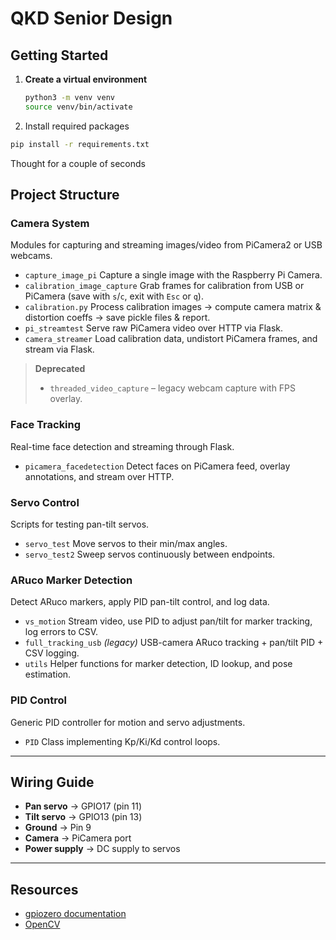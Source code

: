 # QKD Senior Design

## Getting Started


1. **Create a virtual environment**  
   ```bash
   python3 -m venv venv
   source venv/bin/activate
   ```

2. Install required packages

```bash
pip install -r requirements.txt
```

Thought for a couple of seconds



## Project Structure

### Camera System

Modules for capturing and streaming images/video from PiCamera2 or USB webcams.

* `capture_image_pi`
  Capture a single image with the Raspberry Pi Camera.
* `calibration_image_capture`
  Grab frames for calibration from USB or PiCamera (save with `s`/`c`, exit with `Esc` or `q`).
* `calibration.py`
  Process calibration images → compute camera matrix & distortion coeffs → save pickle files & report.
* `pi_streamtest`
  Serve raw PiCamera video over HTTP via Flask.
* `camera_streamer`
  Load calibration data, undistort PiCamera frames, and stream via Flask.

> **Deprecated**
>
> * `threaded_video_capture` – legacy webcam capture with FPS overlay.

### Face Tracking

Real-time face detection and streaming through Flask.

* `picamera_facedetection`
  Detect faces on PiCamera feed, overlay annotations, and stream over HTTP.

### Servo Control

Scripts for testing pan-tilt servos.

* `servo_test`
  Move servos to their min/max angles.
* `servo_test2`
  Sweep servos continuously between endpoints.

### ARuco Marker Detection

Detect ARuco markers, apply PID pan-tilt control, and log data.

* `vs_motion`
  Stream video, use PID to adjust pan/tilt for marker tracking, log errors to CSV.
* `full_tracking_usb` *(legacy)*
  USB-camera ARuco tracking + pan/tilt PID + CSV logging.
* `utils`
  Helper functions for marker detection, ID lookup, and pose estimation.

### PID Control

Generic PID controller for motion and servo adjustments.

* `PID`
  Class implementing Kp/Ki/Kd control loops.

---

## Wiring Guide

* **Pan servo** → GPIO17 (pin 11)
* **Tilt servo** → GPIO13 (pin 13)
* **Ground** → Pin 9
* **Camera** → PiCamera port
* **Power supply** → DC supply to servos

---

## Resources

* [gpiozero documentation](https://gpiozero.readthedocs.io/en/stable/)
* [OpenCV](https://opencv.org/)

```


